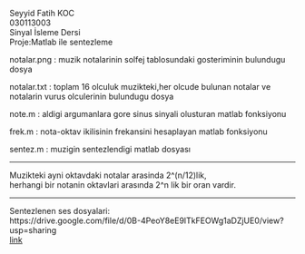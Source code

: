 Seyyid Fatih KOC</br>
030113003</br>
Sinyal İsleme Dersi</br>
Proje:Matlab ile sentezleme</br>

notalar.png : muzik notalarinin solfej tablosundaki gosteriminin bulundugu dosya

notalar.txt : toplam 16 olculuk muzikteki,her olcude bulunan notalar ve notalarin vurus olculerinin bulundugu dosya

note.m : aldigi argumanlara gore sinus sinyali olusturan matlab fonksiyonu

frek.m : nota-oktav ikilisinin frekansini hesaplayan matlab fonksiyonu

sentez.m : muzigin sentezlendigi matlab dosyası

<hr>
Muzikteki ayni oktavdaki notalar arasinda 2^(n/12)lik,</br>
herhangi bir notanin oktavlari arasında 2^n lik bir oran vardir.
<hr>
Sentezlenen ses dosyalari:</br>
https://drive.google.com/file/d/0B-4PeoY8eE9lTkFEOWg1aDZjUE0/view?usp=sharing</br>
<a href="https://drive.google.com/file/d/0B-4PeoY8eE9lZmh4b3U0d3dNM1E/view?usp=sharing">link</a>